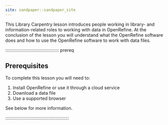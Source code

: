 ```yaml
---
site: sandpaper::sandpaper_site
---
```


This Library Carpentry lesson introduces people working in library- and information-related roles to working with data in OpenRefine. At the conclusion of the lesson you will understand what the OpenRefine software does and how to use the OpenRefine software to work with data files.

::::::::::::::::::::::::::::::::::::::::::  prereq

## Prerequisites

To complete this lesson you will need to:

1. Install OpenRefine or use it through a cloud service
2. Download a data file
3. Use a supported browser

See below for more information.

::::::::::::::::::::::::::::::::::::::::::::::::::


